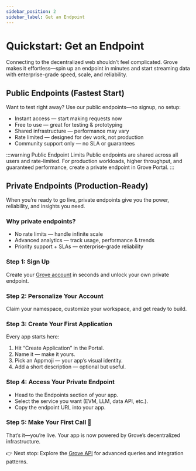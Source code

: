 ```yaml
---
sidebar_position: 2
sidebar_label: Get an Endpoint
---
```


# Quickstart: Get an Endpoint

Connecting to the decentralized web shouldn’t feel complicated. Grove makes it effortless—spin up an endpoint in minutes and start streaming data with enterprise-grade speed, scale, and reliability.

## Public Endpoints (Fastest Start)
Want to test right away? Use our public endpoints—no signup, no setup:
- Instant access — start making requests now
- Free to use — great for testing & prototyping
- Shared infrastructure — performance may vary
- Rate limited — designed for dev work, not production
- Community support only — no SLA or guarantees

:::warning Public Endpoint Limits
Public endpoints are shared across all users and rate-limited. For production workloads, higher throughput, and guaranteed performance, create a private endpoint in Grove Portal.
:::

## Private Endpoints (Production-Ready)
When you’re ready to go live, private endpoints give you the power, reliability, and insights you need.

### Why private endpoints?
- No rate limits — handle infinite scale
- Advanced analytics — track usage, performance & trends
- Priority support + SLAs — enterprise-grade reliability

### Step 1: Sign Up
Create your [Grove account](https://portal.grove.city) in seconds and unlock your own private endpoint.

### Step 2: Personalize Your Account
Claim your namespace, customize your workspace, and get ready to build.

### Step 3: Create Your First Application
Every app starts here:

1. Hit “Create Application” in the Portal.
2. Name it — make it yours.
3. Pick an Appmoji — your app’s visual identity.
4. Add a short description — optional but useful.

### Step 4: Access Your Private Endpoint
- Head to the Endpoints section of your app.
- Select the service you want (EVM, LLM, data API, etc.).
- Copy the endpoint URL into your app.

### Step 5: Make Your First Call 🚀
That’s it—you’re live. Your app is now powered by Grove’s decentralized infrastructure.

👉 Next stop: Explore the [Grove API](../../grove-api/overview/grove-api) for advanced queries and integration patterns.
